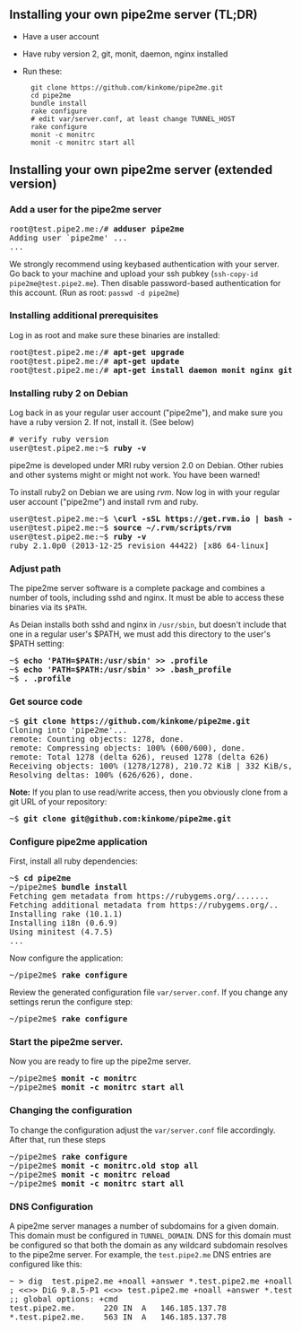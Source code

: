 ## Installing your own pipe2me server (TL;DR)

- Have a user account
- Have ruby version 2, git, monit, daemon, nginx installed
- Run these:

        git clone https://github.com/kinkome/pipe2me.git
        cd pipe2me
        bundle install
        rake configure
        # edit var/server.conf, at least change TUNNEL_HOST
        rake configure
        monit -c monitrc
        monit -c monitrc start all

## Installing your own pipe2me server (extended version)

### Add a user for the pipe2me server

<pre>
root@test.pipe2.me:/# <b>adduser pipe2me</b>
Adding user `pipe2me' ...
...
</pre>

We strongly recommend using keybased authentication with your server. Go back
to your machine and upload your ssh pubkey (`ssh-copy-id pipe2me@test.pipe2.me`).
Then disable password-based authentication for this account. (Run as root: `passwd -d pipe2me`)

### Installing additional prerequisites

Log in as root and make sure these binaries are installed:

<pre>
root@test.pipe2.me:/# <b>apt-get upgrade</b>
root@test.pipe2.me:/# <b>apt-get update</b>
root@test.pipe2.me:/# <b>apt-get install daemon monit nginx git</b>
</pre>

### Installing ruby 2 on Debian

Log back in as your regular user account ("pipe2me"), and make sure you
have a ruby version 2. If not, install it. (See below)

<pre>
# verify ruby version
user@test.pipe2.me:~$ <b>ruby -v</b>
</pre>

pipe2me is developed under MRI ruby version 2.0 on Debian. Other rubies and
other systems might or might not work. You have been warned!

To install ruby2 on Debian we are using *rvm*. Now log in with your regular
user account ("pipe2me") and install rvm and ruby.

<pre>
user@test.pipe2.me:~$ <b>\curl -sSL https://get.rvm.io | bash -s stable --ruby</b>
user@test.pipe2.me:~$ <b>source ~/.rvm/scripts/rvm</b>
user@test.pipe2.me:~$ <b>ruby -v</b>
ruby 2.1.0p0 (2013-12-25 revision 44422) [x86_64-linux]
</pre>

### Adjust path

The pipe2me server software is a complete package and combines a number of
tools, including sshd and nginx. It must be able to access these binaries via
its `$PATH`.

As Deian installs both sshd and nginx in `/usr/sbin`, but doesn't include that
one in a regular user's $PATH, we must add this directory to the user's $PATH
setting:

<pre>
~$ <b>echo 'PATH=$PATH:/usr/sbin' >> .profile</b>
~$ <b>echo 'PATH=$PATH:/usr/sbin' >> .bash_profile</b>
~$ <b>. .profile</b>
</pre>

### Get source code

<pre>
~$ <b>git clone https://github.com/kinkome/pipe2me.git</b>
Cloning into 'pipe2me'...
remote: Counting objects: 1278, done.
remote: Compressing objects: 100% (600/600), done.
remote: Total 1278 (delta 626), reused 1278 (delta 626)
Receiving objects: 100% (1278/1278), 210.72 KiB | 332 KiB/s, done.
Resolving deltas: 100% (626/626), done.
</pre>

**Note:** If you plan to use read/write access, then you obviously clone from a git URL
of your repository:

<pre>
~$ <b>git clone git@github.com:kinkome/pipe2me.git</b>
</pre>

### Configure pipe2me application

First, install all ruby dependencies:

<pre>
~$ <b>cd pipe2me</b>
~/pipe2me$ <b>bundle install</b>
Fetching gem metadata from https://rubygems.org/.......
Fetching additional metadata from https://rubygems.org/..
Installing rake (10.1.1)
Installing i18n (0.6.9)
Using minitest (4.7.5)
...
</pre>

Now configure the application:

<pre>
~/pipe2me$ <b>rake configure</b>
</pre>

Review the generated configuration file `var/server.conf`. If you change any settings
rerun the configure step:

<pre>
~/pipe2me$ <b>rake configure</b>
</pre>

### Start the pipe2me server.

Now you are ready to fire up the pipe2me server.

<pre>
~/pipe2me$ <b>monit -c monitrc</b>
~/pipe2me$ <b>monit -c monitrc start all</b>
</pre>

### Changing the configuration

To change the configuration adjust the `var/server.conf` file accordingly. After that,
run these steps

<pre>
~/pipe2me$ <b>rake configure</b>
~/pipe2me$ <b>monit -c monitrc.old stop all</b>
~/pipe2me$ <b>monit -c monitrc reload</b>
~/pipe2me$ <b>monit -c monitrc start all</b>
</pre>

### DNS Configuration

A pipe2me server manages a number of subdomains for a given domain. This domain must
be configured in `TUNNEL_DOMAIN`. DNS for this domain must be configured so that both
the domain as any wildcard subdomain resolves to the pipe2me server. For example, the
`test.pipe2.me` DNS entries are configured like this:

<pre>
~ > dig  test.pipe2.me +noall +answer *.test.pipe2.me +noall +answer
; <<>> DiG 9.8.5-P1 <<>> test.pipe2.me +noall +answer *.test.pipe2.me +noall +answer
;; global options: +cmd
test.pipe2.me.		220	IN	A	146.185.137.78
*.test.pipe2.me.	563	IN	A	146.185.137.78
</pre>
